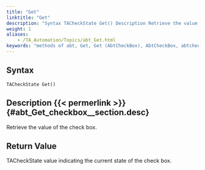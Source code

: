 ```yaml
--- 
title: "Get"
linktitle: "Get"
description: "Syntax TACheckState Get() Description Retrieve the value of the check box. Return Value TACheckState value indicating the current state of the check box."
weight: 1
aliases: 
    - /TA_Automation/Topics/abt_Get.html
keywords: "methods of abt, Get, Get (AbtCheckBox), AbtCheckBox, abtcheckbox get, get, state of check box, get check box state"
---
```


## Syntax

`TACheckState Get()`

## Description {{< permerlink >}} {#abt_Get_checkbox__section.desc} 

Retrieve the value of the check box.

## Return Value

TACheckState value indicating the current state of the check box.



